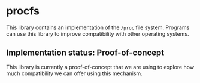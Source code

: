 # procfs

This library contains an implementation of the `/proc` file system. Programs
can use this library to improve compatibility with other operating systems.

## Implementation status: Proof-of-concept

This library is currently a proof-of-concept that we are using to explore
how much compatibility we can offer using this mechanism.
